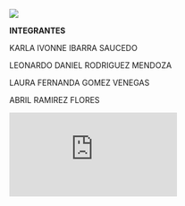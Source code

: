 ![](http://p84.cooltext.com/Rendered/Cool%20Text%20-%20Economa%20y%20Tecnologa%20284030636304166.png)

**INTEGRANTES**

KARLA IVONNE IBARRA SAUCEDO

LEONARDO DANIEL RODRIGUEZ MENDOZA

LAURA FERNANDA GOMEZ VENEGAS

ABRIL RAMIREZ FLORES

![**INFORMACION**](https://github.com/Abril161242/Economia-y-Tecnologia-Mesa-2/blob/master/README.md)
